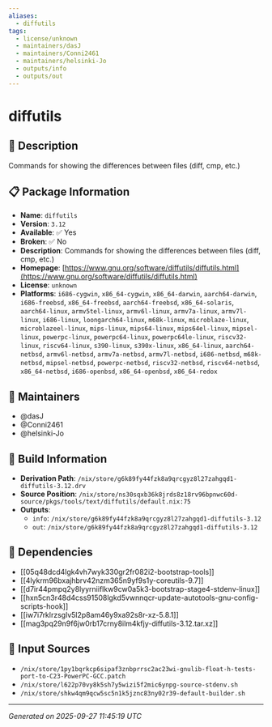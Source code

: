 ```yaml
---
aliases:
  - diffutils
tags:
  - license/unknown
  - maintainers/dasJ
  - maintainers/Conni2461
  - maintainers/helsinki-Jo
  - outputs/info
  - outputs/out
---
```


# diffutils

## 📝 Description

Commands for showing the differences between files (diff, cmp, etc.)

## 📋 Package Information

- **Name**: `diffutils`
- **Version**: `3.12`
- **Available**: ✅ Yes
- **Broken**: ✅ No
- **Description**: Commands for showing the differences between files (diff, cmp, etc.)
- **Homepage**: [https://www.gnu.org/software/diffutils/diffutils.html](https://www.gnu.org/software/diffutils/diffutils.html)
- **License**: `unknown`
- **Platforms**: `i686-cygwin`, `x86_64-cygwin`, `x86_64-darwin`, `aarch64-darwin`, `i686-freebsd`, `x86_64-freebsd`, `aarch64-freebsd`, `x86_64-solaris`, `aarch64-linux`, `armv5tel-linux`, `armv6l-linux`, `armv7a-linux`, `armv7l-linux`, `i686-linux`, `loongarch64-linux`, `m68k-linux`, `microblaze-linux`, `microblazeel-linux`, `mips-linux`, `mips64-linux`, `mips64el-linux`, `mipsel-linux`, `powerpc-linux`, `powerpc64-linux`, `powerpc64le-linux`, `riscv32-linux`, `riscv64-linux`, `s390-linux`, `s390x-linux`, `x86_64-linux`, `aarch64-netbsd`, `armv6l-netbsd`, `armv7a-netbsd`, `armv7l-netbsd`, `i686-netbsd`, `m68k-netbsd`, `mipsel-netbsd`, `powerpc-netbsd`, `riscv32-netbsd`, `riscv64-netbsd`, `x86_64-netbsd`, `i686-openbsd`, `x86_64-openbsd`, `x86_64-redox`
## 👥 Maintainers

- @dasJ
- @Conni2461
- @helsinki-Jo


## 🔧 Build Information

- **Derivation Path**: `/nix/store/g6k89fy44fzk8a9qrcgyz8l27zahgqd1-diffutils-3.12.drv`
- **Source Position**: `/nix/store/ns30sqxb36k8jrds8z18rv96bpnwc60d-source/pkgs/tools/text/diffutils/default.nix:75`
- **Outputs**:
  - `info`:  `/nix/store/g6k89fy44fzk8a9qrcgyz8l27zahgqd1-diffutils-3.12`
  - `out`:  `/nix/store/g6k89fy44fzk8a9qrcgyz8l27zahgqd1-diffutils-3.12`

## 🔗 Dependencies

- [[05q48dcd4lgk4vh7wyk330gr2fr082i2-bootstrap-tools]]
- [[4lykrm96bxajhbrv42nzm365n9yf9s1y-coreutils-9.7]]
- [[d7ir44pmpq2y8lyyrniiflkw9cw0a5k3-bootstrap-stage4-stdenv-linux]]
- [[hxn5cn3r48d4css91508lgkd5vwnnqcr-update-autotools-gnu-config-scripts-hook]]
- [[iw7i7rklrzsglv5l2p8am46y9xa92s8r-xz-5.8.1]]
- [[mag3pq29n9f6jw0rb17crny8ilm4kfjy-diffutils-3.12.tar.xz]]

## 📁 Input Sources

- `/nix/store/1py1bqrkcp6sipaf3znbprrsc2ac23wi-gnulib-float-h-tests-port-to-C23-PowerPC-GCC.patch`
- `/nix/store/l622p70vy8k5sh7y5wizi5f2mic6ynpg-source-stdenv.sh`
- `/nix/store/shkw4qm9qcw5sc5n1k5jznc83ny02r39-default-builder.sh`

---
*Generated on 2025-09-27 11:45:19 UTC*
